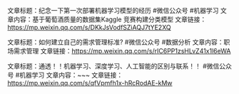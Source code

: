 文章标题：纪念一下第一次部署机器学习模型的经历
#微信公众号 #机器学习
文章内容：基于葡萄酒质量的数据集Kaggle 竞赛构建分类模型
文章链接：https://mp.weixin.qq.com/s/DKkJsVodfSZiAQJ7tYE2XQ

文章标题：如何建立自己的需求管理标准?
#微信公众号 #数据分析
文章内容：职场需求管理
文章链接：https://mp.weixin.qq.com/s/rIC6PP1zsHLvZ41x1l6eWA

文章标题：通透！！机器学习、深度学习、人工智能的区别与联系！！
#微信公众号 #机器学习 
文章内容：~~~
文章链接：https://mp.weixin.qq.com/s/qfVpmfh1x-hRcRodAE-kMw
